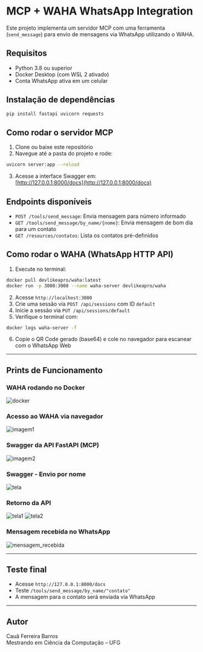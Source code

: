 # MCP + WAHA WhatsApp Integration

Este projeto implementa um servidor MCP com uma ferramenta (`send_message`) para envio de mensagens via WhatsApp utilizando o WAHA.

## Requisitos

- Python 3.8 ou superior  
- Docker Desktop (com WSL 2 ativado)  
- Conta WhatsApp ativa em um celular  

## Instalação de dependências

```bash
pip install fastapi uvicorn requests
```

## Como rodar o servidor MCP

1. Clone ou baixe este repositório  
2. Navegue até a pasta do projeto e rode:
```bash
uvicorn server:app --reload
```
3. Acesse a interface Swagger em:  
[http://127.0.0.1:8000/docs](http://127.0.0.1:8000/docs)

## Endpoints disponíveis

- `POST /tools/send_message`: Envia mensagem para número informado  
- `GET /tools/send_message/by_name/{nome}`: Envia mensagem de bom dia para um contato  
- `GET /resources/contatos`: Lista os contatos pré-definidos  

## Como rodar o WAHA (WhatsApp HTTP API)

1. Execute no terminal:

```bash
docker pull devlikeapro/waha:latest
docker run -p 3000:3000 --name waha-server devlikeapro/waha
```

2. Acesse `http://localhost:3000`  
3. Crie uma sessão via `POST /api/sessions` com ID `default`  
4. Inicie a sessão via `PUT /api/sessions/default`  
5. Verifique o terminal com:
```bash
docker logs waha-server -f
```
6. Copie o QR Code gerado (base64) e cole no navegador para escanear com o WhatsApp Web

---

## Prints de Funcionamento

### WAHA rodando no Docker
![docker](https://github.com/user-attachments/assets/bc723450-f085-418a-afc1-fba3859fc777)

### Acesso ao WAHA via navegador
![imagem1](https://github.com/user-attachments/assets/5ecb348f-9cf5-4f1b-9d0b-6f8d39998d5b)

### Swagger da API FastAPI (MCP)
![imagem2](https://github.com/user-attachments/assets/3879a315-5fb0-4de0-a628-4627df287810)

### Swagger - Envio por nome
![tela](https://github.com/user-attachments/assets/7a28cd73-a3b9-4973-8c46-98e853fe3848)

### Retorno da API
![tela1](https://github.com/user-attachments/assets/73208aba-926d-4ec7-b488-5f1ce97df80d)
![tela2](https://github.com/user-attachments/assets/7d38bac7-cad1-4d5d-9a7a-307b7bfd3450)

### Mensagem recebida no WhatsApp
![mensagem_recebida](https://github.com/user-attachments/assets/2a53c146-6e36-4454-8663-7f8bbaa757ac)


---

## Teste final

- Acesse `http://127.0.0.1:8000/docs`  
- Teste `/tools/send_message/by_name/"contato"`  
- A mensagem para o contato será enviada via WhatsApp

---

## Autor

Cauã Ferreira Barros  
Mestrando em Ciência da Computação – UFG
